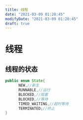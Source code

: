 ```yaml
---
title: 线程
date: "2021-03-09 01:20:45"
modifyDate: "2021-03-09 01:20:45"
draft: true
---
```


# 线程

## 线程的状态

```java
public enum State{
      NEW,//新生
      RUNNABLE,//运行
      BLOCKED,//阻塞
      BLOCKED,//等待
      TIMED_WAITING,//超时等待
      TERMINATED;//终止
}
```
